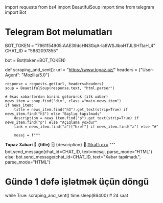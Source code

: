 import requests
from bs4 import BeautifulSoup
import time
from telegram import Bot

# Telegram Bot məlumatları
BOT_TOKEN = "7961154905:AAE39dcHN3GqA-la8WSJlboHTJLSHTtaH_4"
CHAT_ID = "5882097855"

bot = Bot(token=BOT_TOKEN)

def scraping_and_sent():
    url = "https://www.topaz.az/"
    headers = {"User-Agent": "Mozilla/5.0"}

    response = requests.get(url, headers=headers)
    soup = BeautifulSoup(response.text, "html.parser")

    # Əsas xəbərlərdən birini götürürük (ilk xəbər)
    news_item = soup.find("div", class_="main-news-item")
    if news_item:
        title = news_item.find("h3").get_text(strip=True) if news_item.find("h3") else "Başlıq tapılmadı"
        description = news_item.find("p").get_text(strip=True) if news_item.find("p") else "Açıqlama yoxdur"
        link = news_item.find("a")["href"] if news_item.find("a") else "#"

        mesaj = f"""
<b>Topaz Xəbəri</b>
📰 <b>{title}</b>
🗒️ {description}
🔗 <a href="https://www.topaz.az{link}">Ətraflı oxu</a>
        """
        bot.send_message(chat_id=CHAT_ID, text=mesaj, parse_mode="HTML")
    else:
        bot.send_message(chat_id=CHAT_ID, text="Xəbər tapılmadı.", parse_mode="HTML")

# Gündə 1 dəfə işlətmək üçün döngü
while True:
    scraping_and_sent()
    time.sleep(86400)  # 24 saat